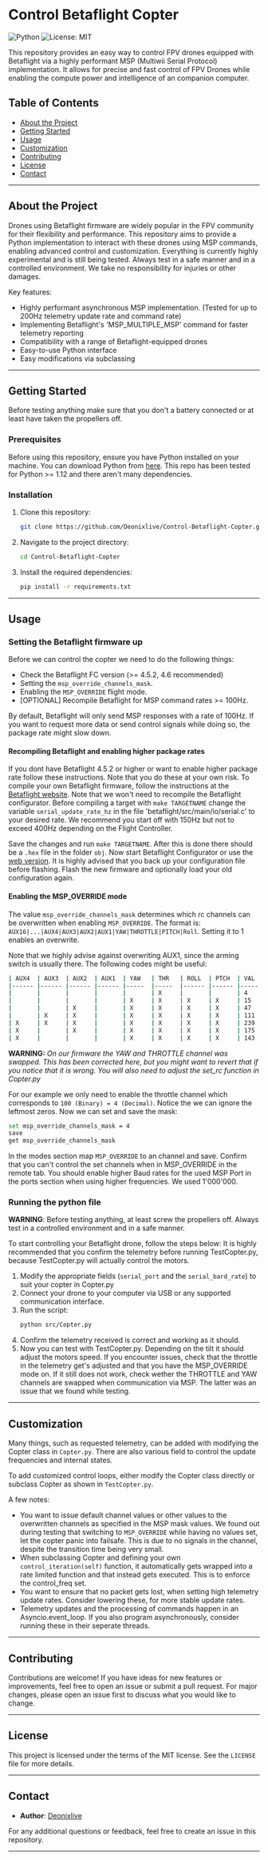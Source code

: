 # Control Betaflight Copter

![Python](https://img.shields.io/badge/language-Python-blue)
![License: MIT](https://img.shields.io/badge/License-MIT-yellow.svg)

This repository provides an easy way to control FPV drones equipped with Betaflight via a highly performant MSP (Multiwii Serial Protocol) implementation. It allows for precise and fast control of FPV Drones while enabling the compute power and intelligence of an companion computer.

## Table of Contents

- [About the Project](#about-the-project)
- [Getting Started](#getting-started)
- [Usage](#usage)
- [Customization](#customization)
- [Contributing](#contributing)
- [License](#license)
- [Contact](#contact)

---

## About the Project

Drones using Betaflight firmware are widely popular in the FPV community for their flexibility and performance. This repository aims to provide a Python implementation to interact with these drones using MSP commands, enabling advanced control and customization.
Everything is currently highly experimental and is still being tested. Always test in a safe manner and in a controlled environment. We take no responsibility for injuries or other damages.

Key features:
- Highly performant asynchronous MSP implementation. (Tested for up to 200Hz telemetry update rate and command rate)
- Implementing Betaflight's 'MSP_MULTIPLE_MSP' command for faster telemetry reporting
- Compatibility with a range of Betaflight-equipped drones
- Easy-to-use Python interface
- Easy modifications via subclassing
---

## Getting Started
Before testing anything make sure that you don't a battery connected or at least have taken the propellers off.
### Prerequisites

Before using this repository, ensure you have Python installed on your machine. You can download Python from [here](https://www.python.org/downloads/).
This repo has been tested for Python >= 1.12 and there aren't many dependencies.

### Installation

1. Clone this repository:
   ```bash
   git clone https://github.com/Deonixlive/Control-Betaflight-Copter.git
   ```

2. Navigate to the project directory:
   ```bash
   cd Control-Betaflight-Copter
   ```

3. Install the required dependencies:
   ```bash
   pip install -r requirements.txt
   ```

---

## Usage
### Setting the Betaflight firmware up
Before we can control the copter we need to do the following things:
- Check the Betaflight FC version (>= 4.5.2, 4.6 recommended)
- Setting the `msp_override_channels_mask`.
- Enabling the `MSP_OVERRIDE` flight mode.
- [OPTIONAL] Recompile Betaflight for MSP command rates >= 100Hz.

By default, Betaflight will only send MSP responses with a rate of 100Hz. If you want to request more data or send control signals while doing so, the package rate might slow down.
#### Recompiling Betaflight and enabling higher package rates
If you dont have Betaflight 4.5.2 or higher or want to enable higher package rate follow these instructions. Note that you do these at your own risk.
To compile your own Betaflight firmware, follow the instructions at the [Betaflight website](https://betaflight.com/docs/category/building).
Note that we won't need to recompile the Betaflight configurator.
Before compiling a target with `make TARGETNAME` change the variable `serial_update_rate_hz` in the file 'betaflight/src/main/io/serial.c' to your desired rate.
We recommend you start off with 150Hz but not to exceed 400Hz depending on the Flight Controller. 

Save the changes and run `make TARGETNAME`. After this is done there should be a `.hex` file in the folder `obj`.
Now start Betaflight Configurator or use the [web version](https://app.betaflight.com/). It is highly advised that you back up your configuration file before flashing.
Flash the new firmware and optionally load your old configuration again.

#### Enabling the MSP_OVERRIDE mode
The value `msp_override_channels_mask` determines which rc channels can be overwritten when enabling `MSP_OVERRIDE`.
The format is: `AUX16|...|AUX4|AUX3|AUX2|AUX1|YAW|THROTTLE|PITCH|Roll`. Setting it to 1 enables an overwrite.

Note that we highly advise against overwriting AUX1, since the arming switch is usually there. 
The following codes might be useful:
```bash
| AUX4 	| AUX3 	| AUX2 	| AUX1 	| YAW 	| THR 	| ROLL 	| PTCH 	| VAL 	|
|------	|------	|------	|------	|-----	|-----	|------	|------	|-----	|
|      	|      	|      	|      	|     	| X   	|      	|      	| 4   	|
|      	|      	|      	|      	| X   	| X   	| X    	| X    	| 15  	|
|      	|      	| X    	|      	| X   	| X   	| X    	| X    	| 47  	|
|      	| X    	| X    	|      	| X   	| X   	| X    	| X    	| 111 	|
| X    	| X    	| X    	|      	| X   	| X   	| X    	| X    	| 239 	|
| X    	|      	| X    	|      	| X   	| X   	| X    	| X    	| 175 	|
| X    	|      	|      	|      	| X   	| X   	| X    	| X    	| 143 	|
```
__WARNING:__ _On our firmware the YAW and THROTTLE channel was swapped. This has been corrected here, but you might want to revert that if you notice that it is wrong. You will also need to adjust the set_rc function in Copter.py_

For our example we only need to enable the throttle channel which corresponds to `100 (Binary) = 4 (Decimal)`. Notice the we can ignore the leftmost zeros.
Now we can set and save the mask:
```bash
set msp_override_channels_mask = 4
save
get msp_override_channels_mask
```
In the modes section map `MSP_OVERRIDE` to an channel and save. Confirm that you can't control the set channels when in MSP_OVERRIDE in the remote tab.
You should enable higher Baud rates for the used MSP Port in the ports section when using higher frequencies. We used 1'000'000.

### Running the python file
__WARNING__: Before testing anything, at least screw the propellers off. Always test in a controlled environment and in a safe manner.

To start controlling your Betaflight drone, follow the steps below:
It is highly recommended that you confirm the telemetry before running TestCopter.py,
because TestCopter.py will actually control the motors.

1. Modify the appropriate fields (`serial_port` and the `serial_bard_rate`) to suit your copter in Copter.py
2. Connect your drone to your computer via USB or any supported communication interface.
3. Run the script:
   ```bash
   python src/Copter.py
   ```
4. Confirm the telemetry received is correct and working as it should.
5. Now you can test with TestCopter.py. Depending on the tilt it should adjust the motors speed. If you encounter issues, check that the throttle in the telemetry get's adjusted and that you have the MSP_OVERRIDE mode on. If it still does not work, check wether the THROTTLE and YAW channels are swapped when communication via MSP. The latter was an issue that we found while testing. 

---

## Customization
Many things, such as requested telemetry, can be added with modifying the Copter class in `Copter.py`.
There are also various field to control the update frequencies and internal states.

To add customized control loops, either modify the Copter class directly or subclass Copter as shown in `TestCopter.py`.

A few notes:
- You want to issue default channel values or other values to the overwritten channels as specified in the MSP mask values. We found out during testing that switching to `MSP_OVERRIDE` while having no values set, let the copter panic into failsafe. This is due to no signals in the channel, despite the transition time being very small.
- When subclassing Copter and defining your own `control_iteration(self)` function, it automatically gets wrapped into a rate limited function and that instead gets executed. This is to enforce the control_freq set.
- You want to ensure that no packet gets lost, when setting high telemetry update rates. Consider lowering these, for more stable update rates.
- Telemetry updates and the processing of commands happen in an Asyncio.event_loop. If you also program asynchronously, consider running these in their seperate threads.

---

## Contributing

Contributions are welcome! If you have ideas for new features or improvements, feel free to open an issue or submit a pull request. For major changes, please open an issue first to discuss what you would like to change.

---

## License

This project is licensed under the terms of the MIT license. See the `LICENSE` file for more details.

---

## Contact

- **Author**: [Deonixlive](https://github.com/Deonixlive)

For any additional questions or feedback, feel free to create an issue in this repository.

---
